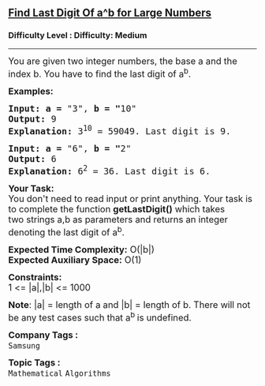 <h2><a href="https://www.geeksforgeeks.org/problems/find-last-digit-of-ab-for-large-numbers1936/1?page=2&company=Samsung&difficulty=Easy,Medium&status=unsolved&sortBy=accuracy">Find Last Digit Of a^b for Large Numbers</a></h2><h3>Difficulty Level : Difficulty: Medium</h3><hr><div class="problems_problem_content__Xm_eO"><p><span style="font-size: 18px;">You are given two integer numbers, the base a and the index b. You have to find the last digit of a<sup>b</sup>.</span></p>
<p><span style="font-size: 18px;"><strong>Examples:<br></strong></span></p>
<pre><span style="font-size: 18px;"><strong>Input: </strong></span><span style="font-size: 18px;"><strong>a = </strong>"3", <strong>b = "</strong>10"</span>
<span style="font-size: 18px;"><strong>Output: </strong></span><span style="font-size: 18px;">9</span>
<span style="font-size: 18px;"><strong>Explanation: </strong></span><span style="font-size: 18px;">3<sup>10</sup> = 59049. Last digit is 9.</span></pre>
<pre><span style="font-size: 18px;"><strong>Input: </strong></span><span style="font-size: 18px;"><strong>a = </strong>"6", <strong>b = "</strong>2"</span>
<span style="font-size: 18px;"><strong>Output: </strong></span><span style="font-size: 18px;">6</span>
<span style="font-size: 18px;"><strong>Explanation: </strong></span><span style="font-size: 18px;">6<sup>2</sup> = 36. Last digit is 6.</span></pre>
<p><span style="font-size: 18px;"><strong>Your Task:</strong><br>You don't need to read input or print anything. Your task is to complete the function <strong>getLastDigit()</strong> which takes two&nbsp;strings&nbsp;a,b as parameters&nbsp;and returns an integer denoting the last digit of a<sup>b</sup>.</span></p>
<p><span style="font-size: 18px;"><strong>Expected Time Complexity:</strong> O(|b|)<br><strong>Expected Auxiliary Space:</strong> O(1)</span></p>
<p><span style="font-size: 18px;"><strong>Constraints:</strong></span><br><span style="font-size: 18px;">1 &lt;= |a|,|b|&nbsp;&lt;= 1000</span></p>
<p><span style="font-size: 18px;"><strong>Note</strong>: |a| = length of a and |b| = length of b. There will not be any test cases such that a<sup>b&nbsp;</sup>is undefined.</span></p></div><p><span style=font-size:18px><strong>Company Tags : </strong><br><code>Samsung</code>&nbsp;<br><p><span style=font-size:18px><strong>Topic Tags : </strong><br><code>Mathematical</code>&nbsp;<code>Algorithms</code>&nbsp;